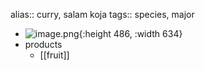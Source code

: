 alias:: curry, salam koja
tags:: species, major

- ![image.png](https://peach-geographical-bat-397.mypinata.cloud/ipfs/QmUwqvAu2H9S9HYmohjStyQYHtKicfdEwGc5P79TJPV6LH){:height 486, :width 634}
- products
	- [[fruit]]